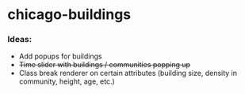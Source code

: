 # chicago-buildings




### Ideas:

* Add popups for buildings
* ~~Time slider with buildings / communities popping up~~
* Class break renderer on certain attributes (building size, density in community, height, age, etc.)
